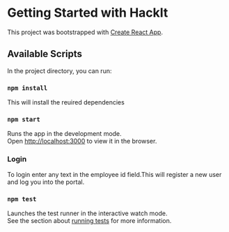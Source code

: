 # Getting Started with HackIt

This project was bootstrapped with [Create React App](https://github.com/facebook/create-react-app).

## Available Scripts

In the project directory, you can run:
### `npm install`
This will install the reuired dependencies

### `npm start`

Runs the app in the development mode.\
Open [http://localhost:3000](http://localhost:3000) to view it in the browser.

### Login
To login enter any text in the employee id field.This will register a new user and log you into the portal.

### `npm test`

Launches the test runner in the interactive watch mode.\
See the section about [running tests](https://facebook.github.io/create-react-app/docs/running-tests) for more information.


